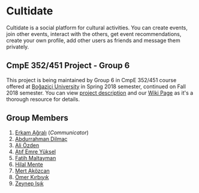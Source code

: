 # Cultidate
Cultidate is a social platform for cultural activities. You can create events, join other events, interact with the others, get event recommendations, create your own profile, add other users as friends and message them privately.

## CmpE 352/451 Project - Group 6
This project is being maintained by Group 6 in CmpE 352/451 course offered at [Boğaziçi University](http://www.boun.edu.tr/en_US) in Spring 2018 semester, continued on Fall 2018 semester. You can view [project description](https://github.com/bounswe/bounswe2018group6/blob/master/ProjectDescription.pdf) and our [Wiki Page](https://github.com/bounswe/bounswe2018group6/wiki) as it's a thorough resource for details.

## Group Members
  1. [Erkam Ağralı](https://github.com/bounswe/bounswe2018group6/wiki/Erkam-A%C4%9Fral%C4%B1) (*Communicator*)
  2. [Abdurrahman Dilmaç](https://github.com/bounswe/bounswe2018group6/wiki/Abdurrahman-Dilma%C3%A7)
  3. [Ali Özden](https://github.com/bounswe/bounswe2018group6/wiki/Ali-%C3%96zden)
  4. [Atıf Emre Yüksel](https://github.com/bounswe/bounswe2018group6/wiki/At%C4%B1f-Emre-Y%C3%BCksel)
  5. [Fatih Maltayman](https://github.com/bounswe/bounswe2018group6/wiki/Fatih-Maltayman)
  6. [Hilal Mente](https://github.com/bounswe/bounswe2018group6/wiki/Hilal-Mente)
  7. [Mert Aközcan](https://github.com/bounswe/bounswe2018group6/wiki/Mert-Ak%C3%B6zcan)
  8. [Ömer Kırbıyık](https://github.com/bounswe/bounswe2018group6/wiki/%C3%96mer-K%C4%B1rb%C4%B1y%C4%B1k)
  9. [Zeynep Işık](https://github.com/bounswe/bounswe2018group6/wiki/Zeynep-I%C5%9F%C4%B1k)
